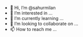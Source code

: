 - 👋 Hi, I’m @sahurmilan
- 👀 I’m interested in ...
- 🌱 I’m currently learning ...
- 💞️ I’m looking to collaborate on ...
- 📫 How to reach me ...

<!---
sahurmilan/sahurmilan is a ✨ special ✨ repository because its `README.md` (this file) appears on your GitHub profile.
You can click the Preview link to take a look at your changes.
--->
